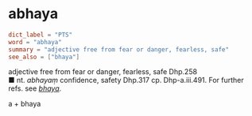 # abhaya

``` toml
dict_label = "PTS"
word = "abhaya"
summary = "adjective free from fear or danger, fearless, safe"
see_also = ["bhaya"]
```

adjective free from fear or danger, fearless, safe Dhp.258  
■ nt. *abhayaṃ* confidence, safety Dhp.317 cp. Dhp\-a.iii.491. For further refs. see *[bhaya](bhaya.md)*.

a \+ bhaya

